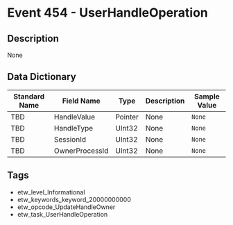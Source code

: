 # Event 454 - UserHandleOperation

## Description
None

## Data Dictionary
|Standard Name|Field Name|Type|Description|Sample Value|
|---|---|---|---|---|
|TBD|HandleValue|Pointer|None|`None`|
|TBD|HandleType|UInt32|None|`None`|
|TBD|SessionId|UInt32|None|`None`|
|TBD|OwnerProcessId|UInt32|None|`None`|

## Tags
* etw_level_Informational
* etw_keywords_keyword_20000000000
* etw_opcode_UpdateHandleOwner
* etw_task_UserHandleOperation